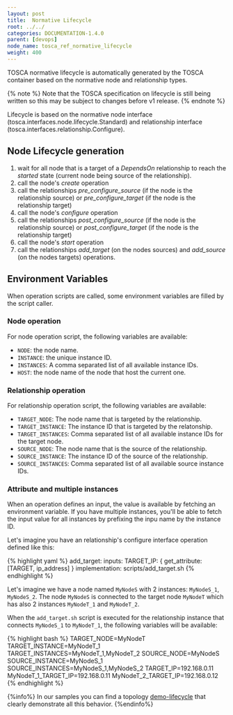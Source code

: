 ```yaml
---
layout: post
title:  Normative Lifecycle
root: ../../
categories: DOCUMENTATION-1.4.0
parent: [devops]
node_name: tosca_ref_normative_lifecycle
weight: 400
---
```


TOSCA normative lifecycle is automatically generated by the TOSCA container based on the normative node and relationship types.

{% note %}
Note that the TOSCA specification on lifecycle is still being written so this may be subject to changes before v1 release.
{% endnote %}

Lifecycle is based on the normative node interface (tosca.interfaces.node.lifecycle.Standard) and relationship interface (tosca.interfaces.relationship.Configure).

## Node Lifecycle generation

1. wait for all node that is a target of a _DependsOn_ relationship to reach the _started_ state (current node being source of the relationship).
2. call the node's _create_ operation
4. call the relationships _pre_configure_source_ (if the node is the relationship source) or _pre_configure_target_ (if the node is the relationship target)
5. call the node's _configure_ operation
6. call the relationships _post_configure_source_ (if the node is the relationship source) or _post_configure_target_ (if the node is the relationship target)
7. call the node's _start_ operation
8. call the relationships _add_target_ (on the nodes sources) and _add_source_ (on the nodes targets) operations.

## Environment Variables

When operation scripts are called, some environment variables are filled by the script caller.

### Node operation

For node operation script, the following variables are available:

- `NODE`: the node name.
- `INSTANCE`: the unique instance ID.
- `INSTANCES`: A comma separated list of all available instance IDs.
- `HOST`: the node name of the node that host the current one.

### Relationship operation

For relationship operation script, the following variables are available:

- `TARGET_NODE`: The node name that is targeted by the relationship.
- `TARGET_INSTANCE`: The instance ID that is targeted by the relatonship.
- `TARGET_INSTANCES`: Comma separated list of all available instance IDs for the target node.
- `SOURCE_NODE`: The node name that is the source of the relationship.
- `SOURCE_INSTANCE`: The instance ID of the source of the relationship.
- `SOURCE_INSTANCES`: Comma separated list of all available source instance IDs.

### Attribute and multiple instances

When an operation defines an input, the value is available by fetching an environment variable.
If you have multiple instances, you'll be able to fetch the input value for all instances by prefixing the inpu name by the instance ID.

Let's imagine you have an relationship's configure interface operation defined like this:

{% highlight yaml %}
add_target:
  inputs:
    TARGET_IP: { get_attribute: [TARGET, ip_address] }
  implementation: scripts/add_target.sh
{% endhighlight %}

Let's imagine we have a node named `MyNodeS` with 2 instances: `MyNodeS_1`, `MyNodeS_2`.
The node `MyNodeS` is connected to the target node `MyNodeT` which has also 2 instances `MyNodeT_1` and `MyNodeT_2`.

When the `add_target.sh` script is executed for the relationship instance that connects `MyNodeS_1` to `MyNodeT_1`, the following variables will be available:

{% highlight bash %}
TARGET_NODE=MyNodeT
TARGET_INSTANCE=MyNodeT_1
TARGET_INSTANCES=MyNodeT_1,MyNodeT_2
SOURCE_NODE=MyNodeS
SOURCE_INSTANCE=MyNodeS_1
SOURCE_INSTANCES=MyNodeS_1,MyNodeS_2
TARGET_IP=192.168.0.11
MyNodeT_1_TARGET_IP=192.168.0.11
MyNodeT_2_TARGET_IP=192.168.0.12
{% endhighlight %}

{%info%}
In our samples you can find a topology [demo-lifecycle](https://github.com/alien4cloud/samples/tree/master/demo-lifecycle) that clearly demonstrate all this behavior. 
{%endinfo%}
